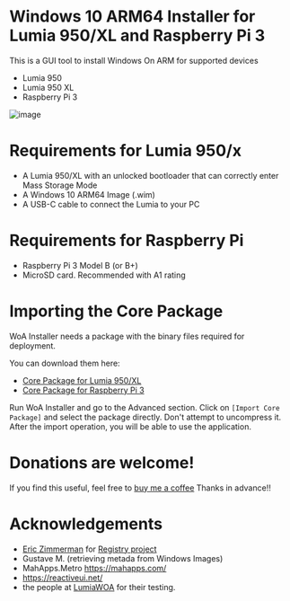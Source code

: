 # Windows 10 ARM64 Installer for Lumia 950/XL and Raspberry Pi 3
This is a GUI tool to install Windows On ARM for supported devices
- Lumia 950
- Lumia 950 XL
- Raspberry Pi 3

![image](https://user-images.githubusercontent.com/3109851/42969544-c8a0660a-8ba6-11e8-84ab-487e3c0b8bb7.png)

# Requirements for Lumia 950/x
- A Lumia 950/XL with an unlocked bootloader that can correctly enter Mass Storage Mode
- A Windows 10 ARM64 Image (.wim)
- A USB-C cable to connect the Lumia to your PC

# Requirements for Raspberry Pi
- Raspberry Pi 3 Model B (or B+)
- MicroSD card. Recommended with A1 rating

# Importing the Core Package
WoA Installer needs a package with the binary files required for deployment.

You can download them here:
- [Core Package for Lumia 950/XL](https://1drv.ms/f/s!AtXoQFW327DIyMwPsYJNrdJTkgAW2g)
- [Core Package for Raspberry Pi 3](https://1drv.ms/f/s!AtXoQFW327DIyMxxuCDKD5wMEfma8Q)

Run WoA Installer and go to the Advanced section. Click on `[Import Core Package]` and select the package directly. Don't attempt to uncompress it. After the import operation, you will be able to use the application.

# Donations are welcome!
If you find this useful, feel free to [buy me a coffee](http://paypal.me/superjmn
) Thanks in advance!!

# Acknowledgements
- [Eric Zimmerman](https://github.com/EricZimmerman) for [Registry project](https://github.com/EricZimmerman/Registry)
- Gustave M. (retrieving metada from Windows Images)
- MahApps.Metro https://mahapps.com/
- https://reactiveui.net/
- the people at [LumiaWOA](https://t.me/joinchat/Ey6mehEPg0Fe4utQNZ9yjA) for their testing.
